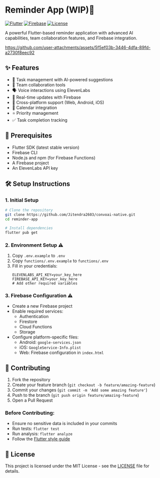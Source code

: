 # Reminder App (WIP)🔔

[![Flutter](https://img.shields.io/badge/Flutter-3.x-blue.svg)](https://flutter.dev/)
[![Firebase](https://img.shields.io/badge/Firebase-Latest-orange.svg)](https://firebase.google.com/)
[![License](https://img.shields.io/badge/License-MIT-green.svg)](LICENSE)

A powerful Flutter-based reminder application with advanced AI capabilities, team collaboration features, and Firebase integration.


https://github.com/user-attachments/assets/5f5ef03b-3446-4dfa-89fd-a2730f8eec92


## ✨ Features

- 🤖 Task management with AI-powered suggestions
- 👥 Team collaboration tools
- 🗣️ Voice interactions using ElevenLabs
- 🔄 Real-time updates with Firebase
- 📱 Cross-platform support (Web, Android, iOS)
- 📅 Calendar integration
- ⭐ Priority management
- ✅ Task completion tracking

## 🚀 Prerequisites

- Flutter SDK (latest stable version)
- Firebase CLI
- Node.js and npm (for Firebase Functions)
- A Firebase project
- An ElevenLabs API key

## 🛠️ Setup Instructions

### 1. Initial Setup
```bash
# Clone the repository
git clone https://github.com/Jitendra2603/convoai-native.git
cd reminder-app

# Install dependencies
flutter pub get
```

### 2. Environment Setup ⚠️
1. Copy `.env.example` to `.env`
2. Copy `functions/.env.example` to `functions/.env`
3. Fill in your credentials:
   ```env
   ELEVENLABS_API_KEY=your_key_here
   FIREBASE_API_KEY=your_key_here
   # Add other required variables
   ```

### 3. Firebase Configuration ⚠️
- Create a new Firebase project
- Enable required services:
  - Authentication
  - Firestore
  - Cloud Functions
  - Storage
- Configure platform-specific files:
  - Android: `google-services.json`
  - iOS: `GoogleService-Info.plist`
  - Web: Firebase configuration in `index.html`


## 🤝 Contributing

1. Fork the repository
2. Create your feature branch (`git checkout -b feature/amazing-feature`)
3. Commit your changes (`git commit -m 'Add some amazing feature'`)
4. Push to the branch (`git push origin feature/amazing-feature`)
5. Open a Pull Request

### Before Contributing:
- Ensure no sensitive data is included in your commits
- Run tests: `flutter test`
- Run analysis: `flutter analyze`
- Follow the [Flutter style guide](https://flutter.dev/docs/development/style-guide)

## 📝 License

This project is licensed under the MIT License - see the [LICENSE](LICENSE)
file for details.

